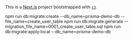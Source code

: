 This is a [Next.js](https://nextjs.org/) project bootstrapped with [`c3`](https://developers.cloudflare.com/pages/get-started/c3).

npm run db:migrate:create --db_name=prisma-demo-db --file_name=create_user_table
npm run db:migrate:generate --migration_file_name=0001_create_user_table.sql
npm run db:migrate:apply:local --db_name=prisma-demo-db

